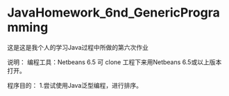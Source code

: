 JavaHomework_6nd_GenericProgramming
===================================

这是这是我个人的学习Java过程中所做的第六次作业

说明：
编程工具：Netbeans 6.5
可 clone 工程下来用Netbeans 6.5或以上版本打开。

程序目的：
1.尝试使用Java泛型编程，进行排序。
